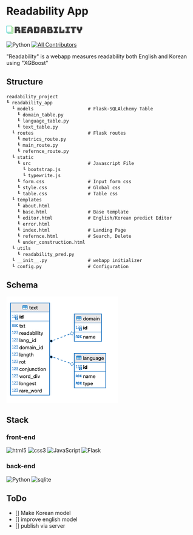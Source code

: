 # Readability App

<img src="readability_app/static/readability_icon.png">


![Python](https://img.shields.io/badge/python-3.x-blue.svg)
 [![All Contributors](https://img.shields.io/badge/all_contributors-1-orange.svg?style=flat-square)](#contributors-)

"Readability" is a webapp measures readability both English and Korean using "XGBoost"

## Structure
```shell
readability_project
┖ readability_app
  ┖ models                    # Flask-SQLAlchemy Table 
    ┖ domain_table.py
    ┖ language_table.py
    ┖ text_table.py
  ┖ routes                    # Flask routes 
    ┖ metrics_route.py         
    ┖ main_route.py        
    ┖ refernce_route.py                
  ┖ static
    ┖ src                     # Javascript File 
      ┖ bootstrap.js 
      ┖ typewrite.js 
    ┖ form.css                # Input form css 
    ┖ style.css               # Global css 
    ┖ table.css               # Table css                 
  ┖ templates         
    ┖ about.html              
    ┖ base.html               # Base template     
    ┖ editor.html             # English/Korean predict Editor
    ┖ error.html              
    ┖ index.html              # Landing Page
    ┖ refernce.html           # Search, Delete 
    ┖ under_construction.html       
  ┖ utils       
    ┖ readability_pred.py     
  ┖ __init__.py               # webapp initializer       
  ┖ config.py                 # Configuration       

```
## Schema
<img src="./readability_app/static/schema.png">

## Stack

### front-end

<img alt="html5" src ="https://img.shields.io/badge/HTML5-E34F26.svg?&style=for-the-badge&logo=HTML5&logoColor=white"/> <img alt="css3" src ="https://img.shields.io/badge/CSS3-1572B6.svg?&style=for-the-badge&logo=CSS3&logoColor=white"/> <img alt="JavaScript" src ="https://img.shields.io/badge/JavaScript-F7DF1E.svg?&style=for-the-badge&logo=JavaScript&logoColor=black"/> <img alt="Flask" src ="https://img.shields.io/badge/Flask-000000.svg?&style=for-the-badge&logo=Flask&logoColor=white"/>

### back-end
<img alt="Python" src ="https://img.shields.io/badge/Python-3776AB.svg?&style=for-the-badge&logo=Python&logoColor=white"/> <img alt="sqlite" src ="https://img.shields.io/badge/SQLite-003B57.svg?&style=for-the-badge&logo=SQLite&logoColor=white"/>


## ToDo
- [] Make Korean model 
- [] improve english model
- [] publish via server